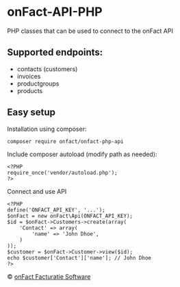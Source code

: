 # onFact-API-PHP
PHP classes that can be used to connect to the onFact API
 
## Supported endpoints:
* contacts (customers)
* invoices
* productgroups
* products
 
## Easy setup
Installation using composer:
```
composer require onfact/onfact-php-api
```

Include composer autoload (modify path as needed):
```
<?PHP
require_once('vendor/autoload.php');
?>
```

Connect and use API
```
<?PHP
define('ONFACT_API_KEY', '...');
$onFact = new onFact\Api(ONFACT_API_KEY);
$id = $onFact->Customers->create(array(
    'Contact' => array(
        'name' => 'John Dhoe',
    )
));
$customer = $onFact->Customer->view($id);
echo $customer['Contact']['name']; // John Dhoe
?>
```




© [onFact Facturatie Software](https://www.onfact.be)
